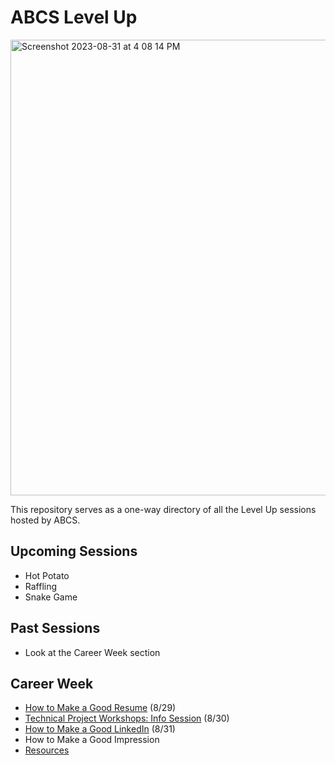# ABCS Level Up
<img width="729" alt="Screenshot 2023-08-31 at 4 08 14 PM" src="https://github.com/UT-ABCS/level-up/assets/91110018/fffb945a-a032-43cd-a878-45cd9991f622">

This repository serves as a one-way directory of all the Level Up sessions hosted by ABCS. 

## Upcoming Sessions
- Hot Potato
- Raffling
- Snake Game

## Past Sessions
- Look at the Career Week section

## Career Week
- [How to Make a Good Resume](https://docs.google.com/presentation/d/13juuTcJ_wKQQAnQShPtUUGXp7o5kpWRUTxVZLw1PB64/edit#slide=id.g35f391192_00) (8/29)
- [Technical Project Workshops: Info Session](https://docs.google.com/presentation/d/1mFly4h2b66m_EZagm5tvR_IFqSbQC3uuGXhcmf9tqpA/edit?usp=sharing) (8/30)
- [How to Make a Good LinkedIn](https://docs.google.com/presentation/d/1bLHBJk49XAn34qWD4j9xQi-soUBZZP-Qw3fX_K-v3q8/edit?usp=sharing) (8/31)
- How to Make a Good Impression
- [Resources](https://drive.google.com/drive/folders/1EOPWla3XVDWNTjUeGy2O9czIzRLeRfZj?usp=sharing)
